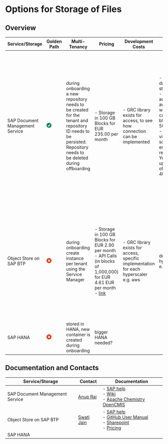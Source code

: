 # Options for Storage of Files

## Overview

| Service/Storage                 | Golden Path          | Multi-Tenancy                                                                                                                                                    | Pricing                                                                                                                                                                                                                                                                                         | Development Costs                                                                      | Sizing                                                                                                                                                                                    | Malware Scanner                                                                                                   | Encryption                                                                                                                                                                                                                                                                                                                                      | Connection                                                                                                                                                                                                                | Authentication                     | Audit Logging                                                                                                                                   | Versioning                                                                                                                                                                                                                | Availability                                                                                                                                                                                                                                                                                                                 | UI Support                                                                                                                     |
|---------------------------------|----------------------|------------------------------------------------------------------------------------------------------------------------------------------------------------------|-------------------------------------------------------------------------------------------------------------------------------------------------------------------------------------------------------------------------------------------------------------------------------------------------|----------------------------------------------------------------------------------------|-------------------------------------------------------------------------------------------------------------------------------------------------------------------------------------------|-------------------------------------------------------------------------------------------------------------------|-------------------------------------------------------------------------------------------------------------------------------------------------------------------------------------------------------------------------------------------------------------------------------------------------------------------------------------------------|---------------------------------------------------------------------------------------------------------------------------------------------------------------------------------------------------------------------------|------------------------------------|-------------------------------------------------------------------------------------------------------------------------------------------------|---------------------------------------------------------------------------------------------------------------------------------------------------------------------------------------------------------------------------|------------------------------------------------------------------------------------------------------------------------------------------------------------------------------------------------------------------------------------------------------------------------------------------------------------------------------|--------------------------------------------------------------------------------------------------------------------------------|
| SAP Document Management Service | ![](./img/check.png) | during onboarding a new repository needs to be created for the tenant and repository ID needs to be persisted. Repository needs to be deleted during offboarding | - Storage in 100 GB Blocks for EUR 235.00 per month                                                                                                                                                                                                                                             | - GRC library exists for access, to see how connection can be implemented              | - 100-GB data storage <br /> - API access is available with API calls in blocks of 50000 <br /> - for For virus-scanning enabled repositories: You can upload a file of size up to 400 MB | integrated                                                                                                        | [Default Encryption via SAP Credential Store](https://help.sap.com/docs/document-management-service/sap-document-management-service/enable-customer-managed-key-cmk)                                                                                                                                                                            | - **for documents**: using OpenCMIS, Apache Chemistry provides Java library for this, but this is retired, SDM colleagues want to provide own version of the Java library <br /> - **for subscription**: using REST calls | token using a client ID and secret | audit logs are written for different [events](https://help.sap.com/docs/document-management-service/sap-document-management-service/audit-logs) | The versioning feature is available only for [versioned repositories](https://help.sap.com/docs/document-management-service/sap-document-management-service/versioning). It must be selected during repository onboarding | - **AWS**: Australia (Sydney), Brazil (São Paulo), Canada (Montreal), Europe (Frankfurt), Japan (Tokyo), Singapore, South Korea (Seoul), US East (VA) <br/> - **Microsoft Azure**: Europe (Netherlands), Japan (Tokyo), Singapore, US East (VA), US West (WA). <br/> - **Google Cloud**: Europe (Frankfurt), US Central (IA) | [reuse UI component](https://wiki.one.int.sap/wiki/display/sapecm/How+to+consume+SDM+ReuseUI+in+a+Fiori+application) available |
| Object Store on SAP BTP         | ![](./img/cross.png) | during onboarding create instance per tenant using the Service Manager                                                                                           | - Storage in 100 GB Blocks for EUR 2.90 per month <br /> - API Calls (in blocks of 1,000,000) for EUR 4.61 EUR per month <br /> - [link](https://maui-prod-estimator-ui.wcms-prod.c.eu-de-2.cloud.sap/products/technology-platform/price-list/internal/list.internal-crosscharging.europe.html) | - GRC library exists for access, specific implementation for each hyperscaler e.g. aws | depends on hyperscaler e.g.                                                                                                                                                               | [malware scanning service](https://wiki.one.int.sap/wiki/display/CXP/Malware+Scanning+Service) needs to be called | Object Store service supports default server side encryption on buckets and containers that are created through the service. Object Store service doesn't have control over how it is done internally by the underlying infrastructure. [link](https://help.sap.com/docs/object-store/object-store-service-on-sap-btp/data-encryption-strategy) |                                                                                                                                                                                                                           |                                    | no data event logging, on AWS, SAP supports "server access logging" feature of AWS S3                                                           | [included and enabled by default](https://help.sap.com/docs/object-store/object-store-service-on-sap-btp/object-versioning-787fbe77f4eb46e0ae9a6222d57ba50e)                                                              |                                                                                                                                                                                                                                                                                                                              | ![](./img/cross.png)                                                                                                           |
| SAP HANA                        | ![](./img/cross.png) | stored in HANA, new container is created during onboarding                                                                                                       | bigger HANA needed?                                                                                                                                                                                                                                                                             |                                                                                        |                                                                                                                                                                                           | [malware scanning service](https://wiki.one.int.sap/wiki/display/CXP/Malware+Scanning+Service) needs to be called |                                                                                                                                                                                                                                                                                                                                                 |                                                                                                                                                                                                                           |                                    |                                                                                                                                                 |                                                                                                                                                                                                                           |                                                                                                                                                                                                                                                                                                                              | ![](./img/cross.png)                                                                                                           |

## Documentation and Contacts

| Service/Storage                 | Contact                                   | Documentation                                                                                                                                                                                                                                                                                                                                                                                                                                                                              | 
|---------------------------------|-------------------------------------------|--------------------------------------------------------------------------------------------------------------------------------------------------------------------------------------------------------------------------------------------------------------------------------------------------------------------------------------------------------------------------------------------------------------------------------------------------------------------------------------------|
| SAP Document Management Service | [Anup Rai](mailto:anup.rai@sap.com)       | - [SAP help](https://help.sap.com/docs/document-management-service)<br/> - [Wiki](https://wiki.one.int.sap/wiki/display/sapecm/SDM+Overview) <br /> - [Apache Chemistry OpenCMIS](https://chemistry.apache.org/java/opencmis.html)                                                                                                                                                                                                                                                         |
| Object Store on SAP BTP         | [Swati Jain](mailto:swati.jain01@sap.com) | - [SAP help](https://help.sap.com/docs/object-store/object-store-service-on-sap-btp/what-is-object-store) <br/> - [GitHub User Manual](https://pages.github.tools.sap/cloudservices/docs/objectstore/User_Manual/) <br/> - [Sharepoint](https://sap.sharepoint.com/sites/204062/SitePages/ObjectStoreSAPBTP.aspx) <br/> - [Pricing](https://maui-prod-estimator-ui.wcms-prod.c.eu-de-2.cloud.sap/products/technology-platform/price-list/internal/list.internal-crosscharging.europe.html) |
| SAP HANA                        |                                           |                                                                                                                                                                                                                                                                                                                                                                                                                                                                                            | 


